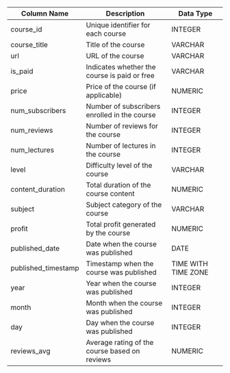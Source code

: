 | Column Name        | Description                                           | Data Type           |
|--------------------|-------------------------------------------------------|---------------------|
| course_id          | Unique identifier for each course                     | INTEGER             |
| course_title       | Title of the course                                   | VARCHAR             |
| url                | URL of the course                                     | VARCHAR             |
| is_paid            | Indicates whether the course is paid or free          | VARCHAR             |
| price              | Price of the course (if applicable)                   | NUMERIC             |
| num_subscribers    | Number of subscribers enrolled in the course          | INTEGER             |
| num_reviews        | Number of reviews for the course                      | INTEGER             |
| num_lectures       | Number of lectures in the course                       | INTEGER             |
| level              | Difficulty level of the course                        | VARCHAR             |
| content_duration   | Total duration of the course content                   | NUMERIC             |
| subject            | Subject category of the course                        | VARCHAR             |
| profit             | Total profit generated by the course                  | NUMERIC             |
| published_date     | Date when the course was published                    | DATE                |
| published_timestamp| Timestamp when the course was published               | TIME WITH TIME ZONE |
| year               | Year when the course was published                    | INTEGER             |
| month              | Month when the course was published                   | INTEGER             |
| day                | Day when the course was published                     | INTEGER             |
| reviews_avg        | Average rating of the course based on reviews         | NUMERIC             |
